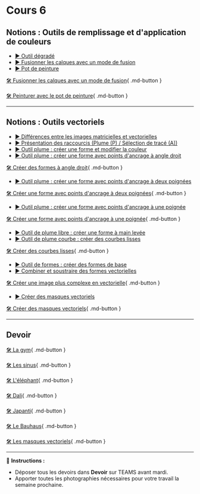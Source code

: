 # Cours 6

## Notions : Outils de remplissage et d'application de couleurs

* [▶️ Outil dégradé](https://cmontmorency365-my.sharepoint.com/:v:/g/personal/flpilote_cmontmorency_qc_ca/ETI21UOhr3lHrulnzpmdzOABFfTSXIJEb3ccDoYg4R7QwA?e=QDc8CR)  
* [▶️ Fusionner les calques avec un mode de fusion](https://cmontmorency365-my.sharepoint.com/:v:/r/personal/flpilote_cmontmorency_qc_ca/Documents/01_cours/01_college/cours_illustration/cours_04_06_photoshop/12_outils_degrade_blending_pot_peinture/03_fusionner_avec_mode_fusion.mov?csf=1&web=1&e=imMdG7)  
* [▶️ Pot de peinture](https://cmontmorency365-my.sharepoint.com/:v:/r/personal/flpilote_cmontmorency_qc_ca/Documents/01_cours/01_college/cours_illustration/cours_04_06_photoshop/12_outils_degrade_blending_pot_peinture/04_pot_peinture.mov?csf=1&web=1&e=h0STlX)  

[🛠️ Fusionner les calques avec un mode de fusion](./exercices_photoshop/12_Mode_de_fusion.md){ .md-button } <br>  
[🛠️ Peinturer avec le pot de peinture](./exercices_photoshop/12_Peinturer_avec_le_pot_de_peinture.md){ .md-button } <br>  

---

## Notions : Outils vectoriels

* [▶️ Différences entre les images matricielles et vectorielles](https://cmontmorency365-my.sharepoint.com/:v:/g/personal/flpilote_cmontmorency_qc_ca/EYqtrIluJABDvwv_L1ysV18Bkba0IWUN2zhP10JSMoG8Ag?e=woEVoj)  
* [▶️ Présentation des raccourcis (Plume (P) / Sélection de tracé (A))](https://cmontmorency365-my.sharepoint.com/:v:/g/personal/flpilote_cmontmorency_qc_ca/ETZGGcIDLWhHrYJ-T2Lkg3wBDZCCGv22Bw2XF2xQwFb2Gg?e=sbzlsg)  
* [▶️ Outil plume : créer une forme et modifier la couleur](https://cmontmorency365-my.sharepoint.com/:v:/g/personal/flpilote_cmontmorency_qc_ca/EQO7FUrlWbVHj3aYJYq2BB4BK6jLA9eVawnLQKkfeqL-vA?e=UDwcVv)  
* [▶️ Outil plume : créer une forme avec points d'ancrage à angle droit](https://cmontmorency365-my.sharepoint.com/:v:/r/personal/flpilote_cmontmorency_qc_ca/Documents/01_cours/01_college/cours_illustration/cours_04_06_photoshop/14_outils_vecteurs/videos_explicatifs/05_ligne_droites.mov?csf=1&web=1&e=0bRyma)  

[🛠️ Créer des formes à angle droit](./exercices_photoshop/14_vecteur_angle_droit.md){ .md-button } <br>  

* [▶️ Outil plume : créer une forme avec points d'ancrage à deux poignées](https://cmontmorency365-my.sharepoint.com/:v:/g/personal/flpilote_cmontmorency_qc_ca/EQUSfqgn9V5Gjzza6OfKu3oBVX6E3eoq9bgtoF3lzNuusA?e=UM5Ust)  

[🛠️ Créer une forme avec points d'ancrage à deux poignées](./exercices_photoshop/14_vecteur_deux_poignees.md){ .md-button } <br>  

* [▶️ Outil plume : créer une forme avec points d'ancrage à une poignée](https://cmontmorency365-my.sharepoint.com/:v:/g/personal/flpilote_cmontmorency_qc_ca/Eb65s1th8U9FoGBpmu9yTToB_45yfkIM7UVjm99n67PRDg?e=9YvnBA)  

[🛠️ Créer une forme avec points d'ancrage à une poignée](./exercices_photoshop/14_vecteur_une_poignee.md){ .md-button } <br>  

* [▶️ Outil de plume libre : créer une forme à main levée](https://cmontmorency365-my.sharepoint.com/:v:/g/personal/flpilote_cmontmorency_qc_ca/EbBC0cDYpOBGmPmA3qaxqrIBFGD0bkkLnJ1zvzlHQFr3Rw?e=7LQZ68)  
* [▶️ Outil de plume courbe : créer des courbes lisses](https://cmontmorency365-my.sharepoint.com/:v:/g/personal/flpilote_cmontmorency_qc_ca/EdkhBVH5d7tIpCDFSbal0gIB3b_N0qd_TmzJWNZ0DS0o7Q?e=mZI4lj)  

[🛠️ Créer des courbes lisses](./exercices_photoshop/14_vecteur_courbe.md){ .md-button } <br>  

* [▶️ Outil de formes : créer des formes de base](https://cmontmorency365-my.sharepoint.com/:v:/g/personal/flpilote_cmontmorency_qc_ca/EYJNUp8MqYlMs16Z_V7YpSUB8ZVSWRoF-xP_D1Z2hW5MWA?e=BbWWWG)  
* [▶️ Combiner et soustraire des formes vectorielles](https://cmontmorency365-my.sharepoint.com/:v:/g/personal/flpilote_cmontmorency_qc_ca/EdeqgT2QzypEgK_g4y4zG5ABUiaBufO1IYy8zgEnXOpJ5w?e=JXJ3K7)  

[🛠️ Créer une image plus complexe en vectorielle](./exercices_photoshop/14_vecteur_avance.md){ .md-button } <br>  

* [▶️ Créer des masques vectoriels](https://cmontmorency365-my.sharepoint.com/:v:/g/personal/flpilote_cmontmorency_qc_ca/EfFRExMlbkhBjYGdJ6y9eP0BVo1WPaMu7w6b_9BN9JSlrg?e=0vDvAn)  

[🛠️ Créer des masques vectoriels](./exercices_photoshop/14_vecteur_masque.md){ .md-button } <br>  

---

## Devoir

[🛠️ La gym](./devoirs_photoshop/vecteur_gym.md){ .md-button } <br>  
[🛠️ Les sinus](./devoirs_photoshop/vecteur_sinus.md){ .md-button } <br>  
[🛠️ L'éléphant](./devoirs_photoshop/vecteur_elephant.md){ .md-button } <br>  
[🛠️ Dali](./devoirs_photoshop/vecteur_dali.md){ .md-button } <br>  
[🛠️ Japanti](./devoirs_photoshop/vecteur_japanti.md){ .md-button } <br>  
[🛠️ Le Bauhaus](./devoirs_photoshop/vecteur_bauhaus.md){ .md-button } <br>  
[🛠️ Les masques vectoriels](https://cmontmorency365-my.sharepoint.com/:f:/g/personal/flpilote_cmontmorency_qc_ca/EpBjhXOwFLhAoOYwEEnfcjgBzVxx2OL5sTtmcUPoHJrU4A?e=B92tl9){ .md-button } <br>  

---

📌 **Instructions :**  
- Déposer tous les devoirs dans **Devoir** sur TEAMS avant mardi.  
- Apporter toutes les photographies nécessaires pour votre travail la semaine prochaine.  
